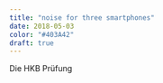 ```yaml
---
title: "noise for three smartphones"
date: 2018-05-03
color: "#403A42"
draft: true
---
```


Die HKB Prüfung
